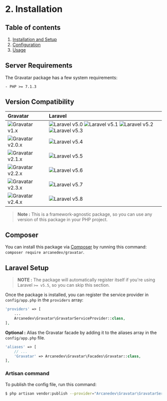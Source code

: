 # 2. Installation

## Table of contents

  1. [Installation and Setup](1-Installation-and-Setup.md)
  2. [Configuration](2-Configuration.md)
  3. [Usage](3-Usage.md)

## Server Requirements

The Gravatar package has a few system requirements:

    - PHP >= 7.1.3
    
## Version Compatibility

| Gravatar                         | Laravel                                                                                                             |
|:---------------------------------|:--------------------------------------------------------------------------------------------------------------------|
| ![Gravatar v1.x][gravatar_1_x]   | ![Laravel v5.0][laravel_5_0] ![Laravel v5.1][laravel_5_1] ![Laravel v5.2][laravel_5_2] ![Laravel v5.3][laravel_5_3] |
| ![Gravatar v2.0.x][gravatar_2_0] | ![Laravel v5.4][laravel_5_4]                                                                                        |
| ![Gravatar v2.1.x][gravatar_2_1] | ![Laravel v5.5][laravel_5_5]                                                                                        |
| ![Gravatar v2.2.x][gravatar_2_2] | ![Laravel v5.6][laravel_5_6]                                                                                        |
| ![Gravatar v2.3.x][gravatar_2_3] | ![Laravel v5.7][laravel_5_7]                                                                                        |
| ![Gravatar v2.4.x][gravatar_2_4] | ![Laravel v5.8][laravel_5_8]                                                                                        |

> **Note :** This is a framework-agnostic package, so you can use any version of this package in your PHP project.

[laravel_5_0]:    https://img.shields.io/badge/v5.0-supported-brightgreen.svg?style=flat-square "Laravel v5.0"
[laravel_5_1]:    https://img.shields.io/badge/v5.1-supported-brightgreen.svg?style=flat-square "Laravel v5.1"
[laravel_5_2]:    https://img.shields.io/badge/v5.2-supported-brightgreen.svg?style=flat-square "Laravel v5.2"
[laravel_5_3]:    https://img.shields.io/badge/v5.3-supported-brightgreen.svg?style=flat-square "Laravel v5.3"
[laravel_5_4]:    https://img.shields.io/badge/v5.4-supported-brightgreen.svg?style=flat-square "Laravel v5.4"
[laravel_5_5]:    https://img.shields.io/badge/v5.5-supported-brightgreen.svg?style=flat-square "Laravel v5.5"
[laravel_5_6]:    https://img.shields.io/badge/v5.6-supported-brightgreen.svg?style=flat-square "Laravel v5.6"
[laravel_5_7]:    https://img.shields.io/badge/v5.7-supported-brightgreen.svg?style=flat-square "Laravel v5.7"
[laravel_5_8]:    https://img.shields.io/badge/v5.8-supported-brightgreen.svg?style=flat-square "Laravel v5.8"

[gravatar_1_x]: https://img.shields.io/badge/version-1.*-blue.svg?style=flat-square "Gravatar v1.*"
[gravatar_2_0]: https://img.shields.io/badge/version-2.0.*-blue.svg?style=flat-square "Gravatar v2.0.*"
[gravatar_2_1]: https://img.shields.io/badge/version-2.1.*-blue.svg?style=flat-square "Gravatar v2.1.*"
[gravatar_2_2]: https://img.shields.io/badge/version-2.2.*-blue.svg?style=flat-square "Gravatar v2.2.*"
[gravatar_2_3]: https://img.shields.io/badge/version-2.3.*-blue.svg?style=flat-square "Gravatar v2.3.*"
[gravatar_2_4]: https://img.shields.io/badge/version-2.4.*-blue.svg?style=flat-square "Gravatar v2.4.*"

## Composer

You can install this package via [Composer](http://getcomposer.org/) by running this command: `composer require arcanedev/gravatar`.

## Laravel Setup

> **NOTE :** The package will automatically register itself if you're using Laravel `>= v5.5`, so you can skip this section.

Once the package is installed, you can register the service provider in `config/app.php` in the `providers` array:

```php
'providers' => [
    ...
    Arcanedev\Gravatar\GravatarServiceProvider::class,
],
```

**Optional :** Alias the Gravatar facade by adding it to the aliases array in the `config/app.php` file.

```php
'aliases' => [
    // ...
    'Gravatar' => Arcanedev\Gravatar\Facades\Gravatar::class,
],
```

### Artisan command

To publish the config file, run this command:

```bash
$ php artisan vendor:publish --provider="Arcanedev\Gravatar\GravatarServiceProvider"
```
